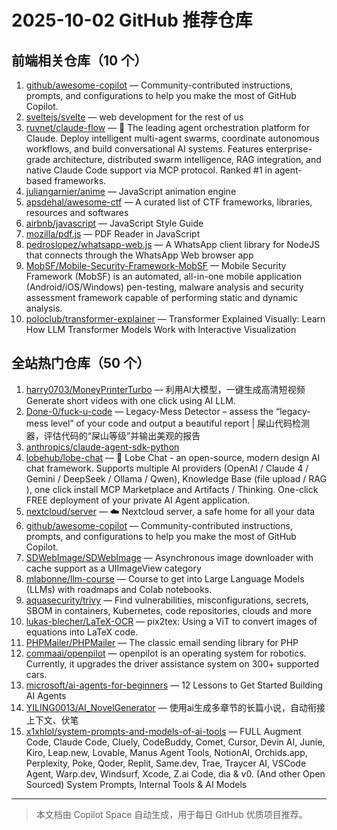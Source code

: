# 2025-10-02 GitHub 推荐仓库

## 前端相关仓库（10 个）

1. [github/awesome-copilot](https://github.com/github/awesome-copilot) — Community-contributed instructions, prompts, and configurations to help you make the most of GitHub Copilot.
2. [sveltejs/svelte](https://github.com/sveltejs/svelte) — web development for the rest of us
3. [ruvnet/claude-flow](https://github.com/ruvnet/claude-flow) — 🌊 The leading agent orchestration platform for Claude. Deploy intelligent multi-agent swarms, coordinate autonomous workflows, and build conversational AI systems. Features enterprise-grade architecture, distributed swarm intelligence, RAG integration, and native Claude Code support via MCP protocol. Ranked #1 in agent-based frameworks.
4. [juliangarnier/anime](https://github.com/juliangarnier/anime) — JavaScript animation engine
5. [apsdehal/awesome-ctf](https://github.com/apsdehal/awesome-ctf) — A curated list of CTF frameworks, libraries, resources and softwares
6. [airbnb/javascript](https://github.com/airbnb/javascript) — JavaScript Style Guide
7. [mozilla/pdf.js](https://github.com/mozilla/pdf.js) — PDF Reader in JavaScript
8. [pedroslopez/whatsapp-web.js](https://github.com/pedroslopez/whatsapp-web.js) — A WhatsApp client library for NodeJS that connects through the WhatsApp Web browser app
9. [MobSF/Mobile-Security-Framework-MobSF](https://github.com/MobSF/Mobile-Security-Framework-MobSF) — Mobile Security Framework (MobSF) is an automated, all-in-one mobile application (Android/iOS/Windows) pen-testing, malware analysis and security assessment framework capable of performing static and dynamic analysis.
10. [poloclub/transformer-explainer](https://github.com/poloclub/transformer-explainer) — Transformer Explained Visually: Learn How LLM Transformer Models Work with Interactive Visualization

## 全站热门仓库（50 个）

1. [harry0703/MoneyPrinterTurbo](https://github.com/harry0703/MoneyPrinterTurbo) — 利用AI大模型，一键生成高清短视频 Generate short videos with one click using AI LLM.
2. [Done-0/fuck-u-code](https://github.com/Done-0/fuck-u-code) — Legacy-Mess Detector – assess the “legacy-mess level” of your code and output a beautiful report | 屎山代码检测器，评估代码的“屎山等级”并输出美观的报告
3. [anthropics/claude-agent-sdk-python](https://github.com/anthropics/claude-agent-sdk-python)
4. [lobehub/lobe-chat](https://github.com/lobehub/lobe-chat) — 🤯 Lobe Chat - an open-source, modern design AI chat framework. Supports multiple AI providers (OpenAI / Claude 4 / Gemini / DeepSeek / Ollama / Qwen), Knowledge Base (file upload / RAG ), one click install MCP Marketplace and Artifacts / Thinking. One-click FREE deployment of your private AI Agent application.
5. [nextcloud/server](https://github.com/nextcloud/server) — ☁️ Nextcloud server, a safe home for all your data
6. [github/awesome-copilot](https://github.com/github/awesome-copilot) — Community-contributed instructions, prompts, and configurations to help you make the most of GitHub Copilot.
7. [SDWebImage/SDWebImage](https://github.com/SDWebImage/SDWebImage) — Asynchronous image downloader with cache support as a UIImageView category
8. [mlabonne/llm-course](https://github.com/mlabonne/llm-course) — Course to get into Large Language Models (LLMs) with roadmaps and Colab notebooks.
9. [aquasecurity/trivy](https://github.com/aquasecurity/trivy) — Find vulnerabilities, misconfigurations, secrets, SBOM in containers, Kubernetes, code repositories, clouds and more
10. [lukas-blecher/LaTeX-OCR](https://github.com/lukas-blecher/LaTeX-OCR) — pix2tex: Using a ViT to convert images of equations into LaTeX code.
11. [PHPMailer/PHPMailer](https://github.com/PHPMailer/PHPMailer) — The classic email sending library for PHP
12. [commaai/openpilot](https://github.com/commaai/openpilot) — openpilot is an operating system for robotics. Currently, it upgrades the driver assistance system on 300+ supported cars.
13. [microsoft/ai-agents-for-beginners](https://github.com/microsoft/ai-agents-for-beginners) — 12 Lessons to Get Started Building AI Agents
14. [YILING0013/AI_NovelGenerator](https://github.com/YILING0013/AI_NovelGenerator) — 使用ai生成多章节的长篇小说，自动衔接上下文、伏笔
15. [x1xhlol/system-prompts-and-models-of-ai-tools](https://github.com/x1xhlol/system-prompts-and-models-of-ai-tools) — FULL Augment Code, Claude Code, Cluely, CodeBuddy, Comet, Cursor, Devin AI, Junie, Kiro, Leap.new, Lovable, Manus Agent Tools, NotionAI, Orchids.app, Perplexity, Poke, Qoder, Replit, Same.dev, Trae, Traycer AI, VSCode Agent, Warp.dev, Windsurf, Xcode, Z.ai Code, dia & v0. (And other Open Sourced) System Prompts, Internal Tools & AI Models

---

> 本文档由 Copilot Space 自动生成，用于每日 GitHub 优质项目推荐。
